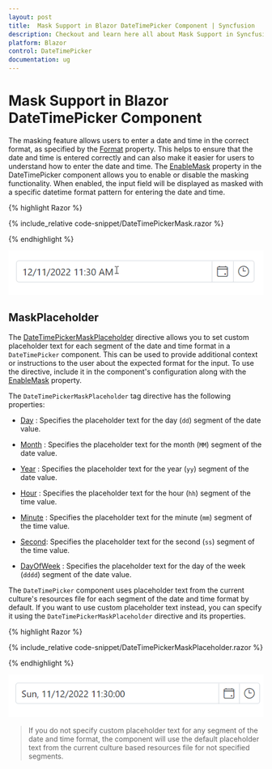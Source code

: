 ```yaml
---
layout: post
title:  Mask Support in Blazor DateTimePicker Component | Syncfusion
description: Checkout and learn here all about Mask Support in Syncfusion Blazor DateTimePicker component and much more.
platform: Blazor
control: DateTimePicker
documentation: ug
---
```

# Mask Support in Blazor DateTimePicker Component

The masking feature allows users to enter a date and time in the correct format, as specified by the [Format](https://help.syncfusion.com/cr/blazor/Syncfusion.Blazor.Calendars.SfDatePicker-1.html#Syncfusion_Blazor_Calendars_SfDatePicker_1_Format) property. This helps to ensure that the date and time is entered correctly and can also make it easier for users to understand how to enter the date and time. The [EnableMask](https://help.syncfusion.com/cr/blazor/Syncfusion.Blazor.Calendars.SfDatePicker-1.html#Syncfusion_Blazor_Calendars_SfDatePicker_1_EnableMask) property in the DateTimePicker component allows you to enable or disable the masking functionality. When enabled, the input field will be displayed as masked with a specific datetime format pattern for entering the date and time.

{% highlight Razor %}

{% include_relative code-snippet/DateTimePickerMask.razor %}

{% endhighlight %}

![Blazor DateTimePicker with EnableMask](./images/DateTimePickerMask.gif)
<!-- {% previewsample "https://blazorplayground.syncfusion.com/embed/rNrKXPZUBWapMETh?appbar=false&editor=false&result=true&errorlist=false&theme=bootstrap5" %} -->

## MaskPlaceholder

The [DateTimePickerMaskPlaceholder](https://help.syncfusion.com/cr/blazor/Syncfusion.Blazor.Calendars.DateTimePickerMaskPlaceholder.html) directive allows you to set custom placeholder text for each segment of the date and time format in a `DateTimePicker` component. This can be used to provide additional context or instructions to the user about the expected format for the input. To use the directive, include it in the component's configuration along with the [EnableMask](https://help.syncfusion.com/cr/blazor/Syncfusion.Blazor.Calendars.SfDatePicker-1.html#Syncfusion_Blazor_Calendars_SfDatePicker_1_EnableMask) property.

The `DateTimePickerMaskPlaceholder` tag directive has the following properties:

* [Day](https://help.syncfusion.com/cr/blazor/Syncfusion.Blazor.Calendars.MaskPlaceholder.html#Syncfusion_Blazor_Calendars_MaskPlaceholder_Day) : Specifies the placeholder text for the day (`dd`) segment of the date value.

* [Month](https://help.syncfusion.com/cr/blazor/Syncfusion.Blazor.Calendars.MaskPlaceholder.html#Syncfusion_Blazor_Calendars_MaskPlaceholder_Month) : Specifies the placeholder text for the month (`MM`) segment of the date value.

* [Year](https://help.syncfusion.com/cr/blazor/Syncfusion.Blazor.Calendars.MaskPlaceholder.html#Syncfusion_Blazor_Calendars_MaskPlaceholder_Year) : Specifies the placeholder text for the year (`yy`) segment of the date value.

* [Hour](https://help.syncfusion.com/cr/blazor/Syncfusion.Blazor.Calendars.MaskPlaceholder.html#Syncfusion_Blazor_Calendars_MaskPlaceholder_Hour) : Specifies the placeholder text for the hour (`hh`) segment of the time value.

* [Minute](https://help.syncfusion.com/cr/blazor/Syncfusion.Blazor.Calendars.MaskPlaceholder.html#Syncfusion_Blazor_Calendars_MaskPlaceholder_Minute) : Specifies the placeholder text for the minute (`mm`) segment of the time value.

* [Second](https://help.syncfusion.com/cr/blazor/Syncfusion.Blazor.Calendars.MaskPlaceholder.html#Syncfusion_Blazor_Calendars_MaskPlaceholder_Second): Specifies the placeholder text for the second (`ss`) segment of the time value.

* [DayOfWeek](https://help.syncfusion.com/cr/blazor/Syncfusion.Blazor.Calendars.MaskPlaceholder.html#Syncfusion_Blazor_Calendars_MaskPlaceholder_DayOfWeek) : Specifies the placeholder text for the day of the week (`dddd`) segment of the date value.

The `DateTimePicker` component uses placeholder text from the current culture's resources file for each segment of the date and time format by default. If you want to use custom placeholder text instead, you can specify it using the `DateTimePickerMaskPlaceholder` directive and its properties. 

{% highlight Razor %}

{% include_relative code-snippet/DateTimePickerMaskPlaceholder.razor %}

{% endhighlight %}

![Blazor DateTimePicker Mask Support with MaskPlaceholder](./images/DateTimePickerMaskPlaceholder.gif)
<!-- {% previewsample "https://blazorplayground.syncfusion.com/embed/VtrKZbDABBZhEhWj?appbar=false&editor=false&result=true&errorlist=false&theme=bootstrap5" %} -->

> If you do not specify custom placeholder text for any segment of the date and time format, the component will use the default placeholder text from the current culture based resources file for not specified segments.